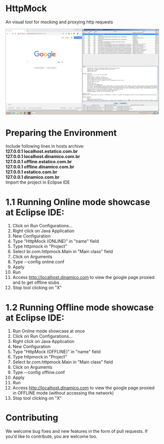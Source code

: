 # HttpMock
An visual tool for mocking and proxying http requests

![Main window of the HttpMock](docs/images/httpmock.png?raw=true)

# Preparing the Environment
Include following lines in hosts archive:<br/>
__127.0.0.1 localhost.estatico.com.br<br/>
  127.0.0.1 localhost.dinamico.com.br<br/>
  127.0.0.1 offline.estatico.com.br<br/>
  127.0.0.1 offline.dinamico.com.br<br/>
  127.0.0.1 estatico.com.br<br/>
  127.0.0.1 dinamico.com.br__<br/>
Import the project in Eclipse IDE 
  
# 1.1 Running Online mode showcase at Eclipse IDE:
1. Click on Run Configurations...
2. Right click on Java Application
3. New Configuration
4. Type "HttpMock (ONLINE)" in "name" field
5. Type httpmock in "Project"
6. Select br.com.httpmock.Main in "Main class" field
7. Click on Arguments
8. Type --config online.conf
9. Apply
10. Run
11. Access http://localhost.dinamico.com to view the google page proxied and to get offline stubs
12. Stop tool clicking on "X"

# 1.2 Running Offline mode showcase at Eclipse IDE:
1. Run Online mode showcase at once
2. Click on Run Configurations...
3. Right click on Java Application
4. New Configuration
5. Type "HttpMock (OFFLINE)" in "name" field
6. Type httpmock in "Project"
7. Select br.com.httpmock.Main in "Main class" field
8. Click on Arguments
9. Type --config offline.conf
10. Apply
11. Run
12. Access http://localhost.dinamico.com to view the google page proxied in OFFLINE mode (without accessing the network)
13. Stop tool clicking on "X"

# Contributing
We welcome bug fixes and new features in the form of pull requests.
If you'd like to contribute, you are welcome too.
